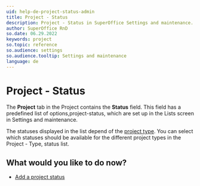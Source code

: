 ```yaml
---
uid: help-de-project-status-admin
title: Project - Status
description: Project - Status in SuperOffice Settings and maintenance.
author: SuperOffice RnD
so.date: 06.29.2022
keywords: project
so.topic: reference
so.audience: settings
so.audience.tooltip: Settings and maintenance
language: de
---
```


# Project - Status

The **Project** tab in the Project contains the **Status** field. This field has a predefined list of options,project-status, which are set up in the Lists screen in Settings and maintenance.

The statuses displayed in the list depend of the [project type][1]. You can select which statuses should be available for the different project types in the Project - Type, status list.

## What would you like to do now?

* [Add a project status][2]

<!-- Referenced links -->
[1]: project-type-admin.md
[2]: ../../../admin/lists/learn/project-status.md

<!-- Referenced images -->

